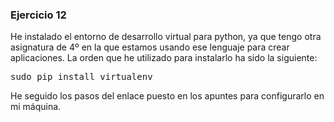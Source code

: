 ### Ejercicio 12

He instalado el entorno de desarrollo virtual para python, ya que tengo otra asignatura de 4º en la que estamos usando ese lenguaje para crear aplicaciones. La orden que he utilizado para instalarlo ha sido la siguiente:
<pre>
sudo pip install virtualenv
</pre>

He seguido los pasos del enlace puesto en los apuntes para configurarlo en mi máquina.